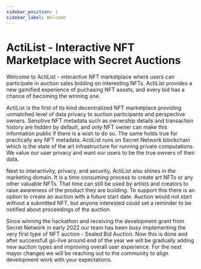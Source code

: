 ```yaml
---
sidebar_position: 1
sidebar_label: Welcome
---
```


# ActiList - Interactive NFT Marketplace with Secret Auctions

Welcome to ActiList - interactive NFT marketplace where users can participate in auction sales bidding on interesting NFTs. ActiList provides a new gamified experience of puchasing NFT assets, and every bid has a chance of becoming the winning one.

ActiList is the first of its kind decentralized NFT marketplace providing unmatched level of data privacy to auction participants and perspective owners. Sensitive NFT metadata such as ownership details and transaction history are hidden by default, and only NFT owner can make this information public if there is a wish to do so. The same holds true for practically any NFT metadata. ActiList runs on Secret Network blockchain which is the state of the art infrastructure for running private computations. We value our user privacy and want our users to be the true owners of their data. 

Next to interactivity, privacy, and security, ActiList also shines in the marketing domain. It is a time consuming process to create art NFTs or any other valuable NFTs. That time can still be used by artists and creators to raise awareness of the product they are building. To support this there is an option to create an auction with a future start date. Auction would not start without a submitted NFT, but anyone interested could set a reminder to be notified about proceedings of the auction.

Since winning the hackathon and receiving the development grant from Secret Network in early 2022 our team has been busy implementing the very first type of NFT auction - Sealed Bid Auction. Now this is done and after successfull go-live around end of the year we will be gradually adding new auction types and improving overall user experience. For the next mayor changes we will be reaching out to the community to align development work with your expectations.




